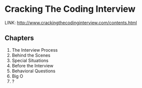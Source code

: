 # Cracking The Coding Interview

LINK: http://www.crackingthecodinginterview.com/contents.html

## Chapters

1. The Interview Process
2. Behind the Scenes
3. Special Situations
4. Before the Interview
5. Behavioral Questions
6. Big O
7. ?
